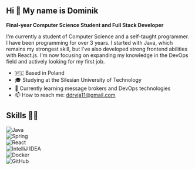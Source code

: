 ## Hi 👋 My name is Dominik

<strong>Final-year Computer Science Student and Full Stack Developer</strong>

I'm currently a student of Computer Science and a self-taught programmer. I have been programming for over 3 years. I started with Java, which remains my strongest skill, but I've also developed strong frontend abilities with React.js. I'm now focusing on expanding my knowledge in the DevOps field and actively looking for my first job.

- 🇵🇱 Based in Poland <br>
- 🎓 Studying at the Silesian University of Technology <br>
- 🌱 Currently learning message brokers and DevOps technologies <br>
- 📫 How to reach me: [ddryja11@gmail.com](mailto:ddryja11@gmail.com) <br>

## Skills 💪🏻

![Java](https://img.shields.io/badge/Java-ED8B00?style=for-the-badge&logo=java&logoColor=white)  
![Spring](https://img.shields.io/badge/Spring-6DB33F?style=for-the-badge&logo=spring&logoColor=white)  
![React](https://img.shields.io/badge/React-20232A?style=for-the-badge&logo=react&logoColor=61DAFB)  
![IntelliJ IDEA](https://img.shields.io/badge/IntelliJ_IDEA-000000?style=for-the-badge&logo=intellij-idea&logoColor=white)  
![Docker](https://img.shields.io/badge/Docker-2496ED?style=for-the-badge&logo=docker&logoColor=white)  
![GitHub](https://img.shields.io/badge/GitHub-181717?style=for-the-badge&logo=github&logoColor=white)

